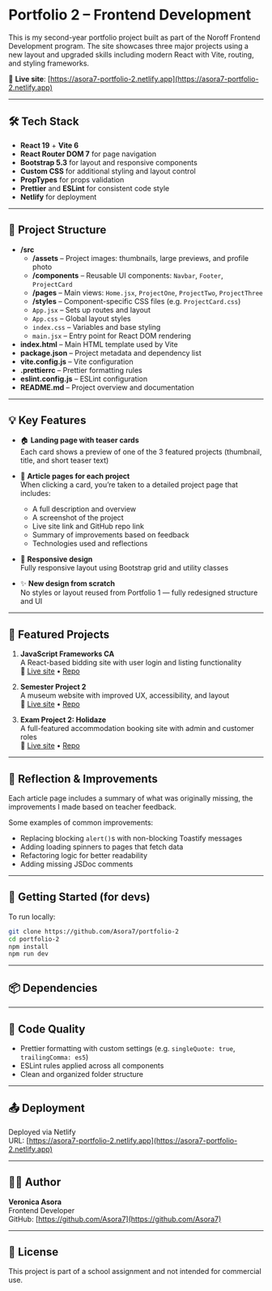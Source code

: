 #  Portfolio 2 – Frontend Development

This is my second-year portfolio project built as part of the Noroff Frontend Development program. The site showcases three major projects using a new layout and upgraded skills including modern React with Vite, routing, and styling frameworks.

🔗 **Live site**: [https://asora7-portfolio-2.netlify.app](https://asora7-portfolio-2.netlify.app)

---

## 🛠️ Tech Stack

- **React 19** + **Vite 6**
- **React Router DOM 7** for page navigation
- **Bootstrap 5.3** for layout and responsive components
- **Custom CSS** for additional styling and layout control
- **PropTypes** for props validation
- **Prettier** and **ESLint** for consistent code style
- **Netlify** for deployment

---

## 📁 Project Structure

- **/src**
  - **/assets** – Project images: thumbnails, large previews, and profile photo
  - **/components** – Reusable UI components: `Navbar`, `Footer`, `ProjectCard`
  - **/pages** – Main views: `Home.jsx`, `ProjectOne`, `ProjectTwo`, `ProjectThree`
  - **/styles** – Component-specific CSS files (e.g. `ProjectCard.css`)
  - `App.jsx` – Sets up routes and layout
  - `App.css` – Global layout styles
  - `index.css` – Variables and base styling
  - `main.jsx` – Entry point for React DOM rendering
- **index.html** – Main HTML template used by Vite
- **package.json** – Project metadata and dependency list
- **vite.config.js** – Vite configuration
- **.prettierrc** – Prettier formatting rules
- **eslint.config.js** – ESLint configuration
- **README.md** – Project overview and documentation


---

## 💡 Key Features

- 🏠 **Landing page with teaser cards**  
  Each card shows a preview of one of the 3 featured projects (thumbnail, title, and short teaser text)

- 📄 **Article pages for each project**  
  When clicking a card, you’re taken to a detailed project page that includes:
  - A full description and overview
  - A screenshot of the project
  - Live site link and GitHub repo link
  - Summary of improvements based on feedback
  - Technologies used and reflections

- 📱 **Responsive design**  
  Fully responsive layout using Bootstrap grid and utility classes

- ✨ **New design from scratch**  
  No styles or layout reused from Portfolio 1 — fully redesigned structure and UI

---

## 🧩 Featured Projects

1. **JavaScript Frameworks CA**  
   A React-based bidding site with user login and listing functionality  
   🔗 [Live site](https://asora7-js-frameworks-ca.netlify.app) • [Repo](https://github.com/Asora7/js-frameworks-ca-asora)

2. **Semester Project 2**  
   A museum website with improved UX, accessibility, and layout  
   🔗 [Live site](https://asora7-semester-project-2.netlify.app) • [Repo](https://github.com/Asora7/semester-project-2-asora)

3. **Exam Project 2: Holidaze**  
   A full-featured accommodation booking site with admin and customer roles  
   🔗 [Live site](https://holidaze-asora.netlify.app) • [Repo](https://github.com/Asora7/holidaze-asora)

---

## 📄 Reflection & Improvements

Each article page includes a summary of what was originally missing, the improvements I made based on teacher feedback.

Some examples of common improvements:
- Replacing blocking `alert()`s with non-blocking Toastify messages
- Adding loading spinners to pages that fetch data
- Refactoring logic for better readability
- Adding missing JSDoc comments

---

## 🚀 Getting Started (for devs)

To run locally:

```bash
git clone https://github.com/Asora7/portfolio-2
cd portfolio-2
npm install
npm run dev
```

---

## 📦 Dependencies

---

## 🧼 Code Quality

- Prettier formatting with custom settings (e.g. `singleQuote: true`, `trailingComma: es5`)
- ESLint rules applied across all components
- Clean and organized folder structure

---

## 📤 Deployment

Deployed via Netlify  
URL: [https://asora7-portfolio-2.netlify.app](https://asora7-portfolio-2.netlify.app)

---

## 👩‍💻 Author

**Veronica Asora**  
Frontend Developer  
GitHub: [https://github.com/Asora7](https://github.com/Asora7)

---

## 📜 License

This project is part of a school assignment and not intended for commercial use.
